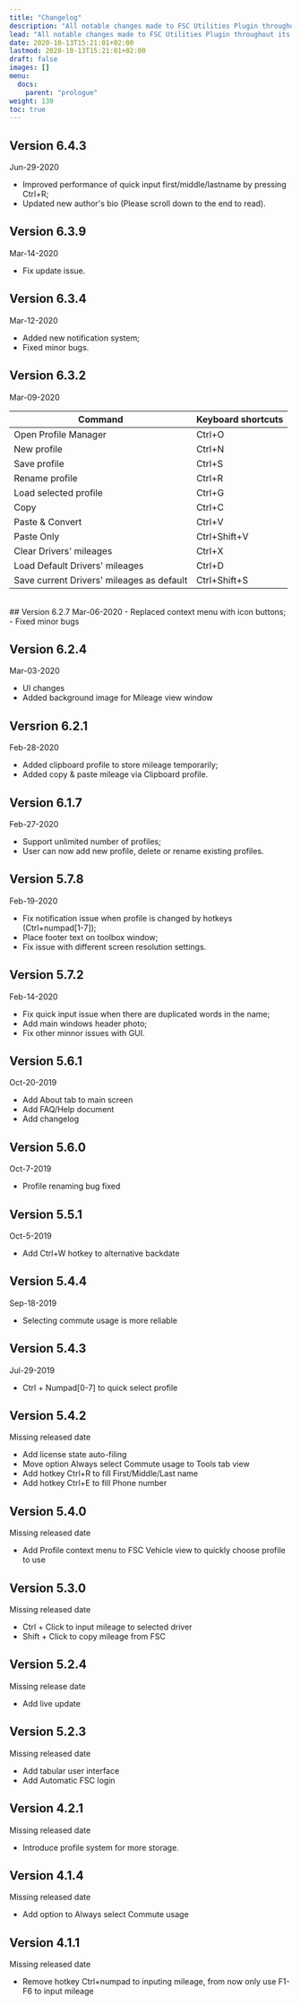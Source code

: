 ```yaml
---
title: "Changelog"
description: "All notable changes made to FSC Utilities Plugin throughout its versions."
lead: "All notable changes made to FSC Utilities Plugin throughout its versions."
date: 2020-10-13T15:21:01+02:00
lastmod: 2020-10-13T15:21:01+02:00
draft: false
images: []
menu: 
  docs:
    parent: "prologue"
weight: 130
toc: true
---
```


## Version 6.4.3
Jun-29-2020
   - Improved performance of quick input first/middle/lastname by pressing Ctrl+R;
   - Updated new author's bio (Please scroll down to the end to read).

## Version 6.3.9
Mar-14-2020
   - Fix update issue.

## Version 6.3.4
Mar-12-2020
   - Added new notification system;
   - Fixed minor bugs.

## Version 6.3.2
Mar-09-2020

| Command | Keyboard shortcuts |
| ----------- | ----------- |
| Open Profile Manager | Ctrl+O |
| New profile | Ctrl+N |
| Save profile | Ctrl+S |
| Rename profile | Ctrl+R |
| Load selected profile | Ctrl+G |
| Copy | Ctrl+C |
| Paste & Convert | Ctrl+V |
| Paste Only | Ctrl+Shift+V |
| Clear Drivers' mileages | Ctrl+X |
| Load Default Drivers' mileages | Ctrl+D |
| Save current Drivers' mileages as default | Ctrl+Shift+S |
<br />
## Version 6.2.7
Mar-06-2020
   - Replaced context menu with icon buttons;
   - Fixed minor bugs

## Version 6.2.4
Mar-03-2020
   - UI changes
   - Added background image for Mileage view window

## Versrion 6.2.1
Feb-28-2020
   - Added clipboard profile to store mileage temporarily;
   - Added copy & paste mileage via Clipboard profile.

## Version 6.1.7
Feb-27-2020
   - Support unlimited number of profiles;
   - User can now add new profile, delete or rename existing profiles.

## Version 5.7.8
Feb-19-2020
   - Fix notification issue when profile is changed by hotkeys (Ctrl+numpad[1-7]);
   - Place footer text on toolbox window;
   - Fix issue with different screen resolution settings.

## Version 5.7.2
Feb-14-2020
   - Fix quick input issue when there are duplicated words in the name;
   - Add main windows header photo;
   - Fix other minnor issues with GUI.

## Version 5.6.1
Oct-20-2019
   - Add About tab to main screen
   - Add FAQ/Help document
   - Add changelog

## Version 5.6.0
Oct-7-2019
   - Profile renaming bug fixed

## Version 5.5.1
Oct-5-2019
   - Add Ctrl+W hotkey to alternative backdate

## Version 5.4.4
Sep-18-2019
   - Selecting commute usage is more reliable

## Version 5.4.3
Jul-29-2019
   - Ctrl + Numpad[0-7] to quick select profile

## Version 5.4.2
Missing released date
   - Add license state auto-filing
   - Move option Always select Commute usage to Tools tab view
   - Add hotkey Ctrl+R to fill First/Middle/Last name
   - Add hotkey Ctrl+E to fill Phone number

## Version 5.4.0
Missing released date
   - Add Profile context menu to FSC Vehicle view to quickly choose profile to use

## Version 5.3.0
Missing released date
   - Ctrl + Click to input mileage to selected driver
   - Shift + Click to copy mileage from FSC

## Version 5.2.4
Missing release date
   - Add live update

## Version 5.2.3
Missing released date
   - Add tabular user interface
   - Add Automatic FSC login

## Version 4.2.1
Missing released date
   - Introduce profile system for more storage.

## Version 4.1.4
Missing released date
   - Add option to Always select Commute usage

## Version 4.1.1
Missing released date
   - Remove hotkey Ctrl+numpad to inputing mileage, from now only use F1-F6 to input mileage
